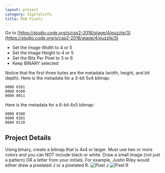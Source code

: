 ```yaml
---
layout: project
category: digitalinfo
title: RGB Pixels
---
```


Go to [https://studio.code.org/s/csp2-2018/stage/4/puzzle/3](https://studio.code.org/s/csp2-2018/stage/4/puzzle/3)
  - Set the Image Width to 4 or 5
  - Set the Image Height to 4 or 5
  - Set the Bits Per Pixel to 3 or 6
  - Keep BINARY selected

Notice that the first three bytes are the metadata (width, height, and bit depth). Here is the metadata for a 3-bit 5x4 bitmap:
```
0000 0101
0000 0100
0000 0011
```
Here is the metadata for a 6-bit 4x5 bitmap:
```
0000 0100
0000 0101
0000 0110
```

## Project Details

Using binary, create a bitmap that is 4x4 or larger. Must use two or more colors and you can NOT include black or white. Draw a small image (not just a pattern) OR a letter from your initials. For example, Justin Riley would either draw a pixelated J or a pixelated R.
![Pixel J](/apcsp\digitalinfo\pixelJ.PNG)
![Pixel R](/apcsp\digitalinfo\pixelR.PNG)

